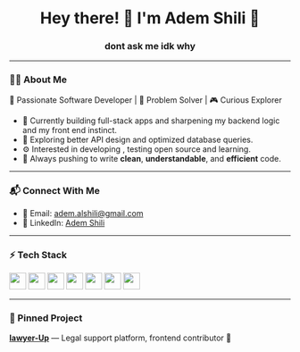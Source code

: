 <h1 align="center">Hey there! 👋 I'm Adem Shili 🖤</h1>

<h3 align="center">dont ask me idk why</h3>

---

### 👨‍💻 About Me

🧠 Passionate Software Developer | 🎯 Problem Solver | 🎮 Curious Explorer

- 🔧 Currently building full-stack apps and sharpening my backend logic and my front end instinct.
- 🚀 Exploring better API design and optimized database queries.
- ⚙️ Interested in developing , testing open source and learning.
- 🔁 Always pushing to write **clean**, **understandable**, and **efficient** code.

---

### 📬 Connect With Me

- 📧 Email: adem.alshili@gmail.com 
- 🔗 LinkedIn: [Adem Shili](https://www.linkedin.com/in/adem-shili-733945374/)

---

### ⚡ Tech Stack

<p align="left">
  <img src="https://cdn.jsdelivr.net/gh/devicons/devicon/icons/java/java-original.svg" height="30" />
  <img src="https://cdn.jsdelivr.net/gh/devicons/devicon/icons/spring/spring-original.svg" height="30" />
  <img src="https://cdn.jsdelivr.net/gh/devicons/devicon/icons/mysql/mysql-original.svg" height="30" />
  <img src="https://cdn.jsdelivr.net/gh/devicons/devicon/icons/javascript/javascript-original.svg" height="30" />
  <img src="https://cdn.jsdelivr.net/gh/devicons/devicon/icons/html5/html5-original.svg" height="30" />
  <img src="https://cdn.jsdelivr.net/gh/devicons/devicon/icons/css3/css3-original.svg" height="30" />
  <img src="https://cdn.jsdelivr.net/gh/devicons/devicon/icons/docker/docker-original.svg" height="30" />
</p>

---

### 📌 Pinned Project

[**lawyer-Up**](https://github.com/lordmaster099/lawyer-Up) — Legal support platform, frontend contributor 💼
